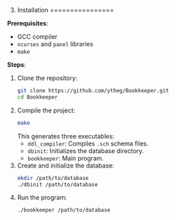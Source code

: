 3. Installation
================

**Prerequisites**:  
- GCC compiler  
- `ncurses` and `panel` libraries  
- `make`  

**Steps**:  
1. Clone the repository:  
   ```bash  
   git clone https://github.com/ytheg/Bookkeeper.git  
   cd Bookkeeper  
   ```  
2. Compile the project:  
   ```bash  
   make  
   ```  
   This generates three executables:  
   - `ddl_compiler`: Compiles `.sch` schema files.  
   - `dbinit`: Initializes the database directory.  
   - `bookkeeper`: Main program.  
3. Create and initialize the database:  
   ```bash  
   mkdir /path/to/database  
   ./dbinit /path/to/database  
   ```  
4. Run the program:  
   ```bash  
   ./bookkeeper /path/to/database  
   ```
